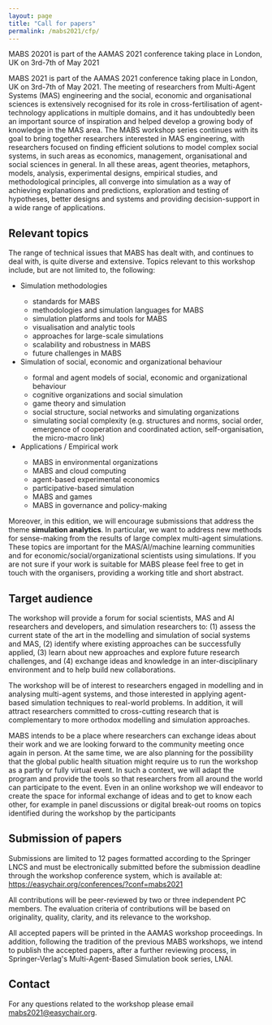 ```yaml
---
layout: page
title: "Call for papers"
permalink: /mabs2021/cfp/
---
```


MABS 20201 is part of the AAMAS 2021 conference taking place in London, UK on 3rd-7th of May 2021 

MABS 2021 is part of the AAMAS 2021 conference taking place in London, UK on 3rd-7th of May 2021. The meeting of researchers from Multi-Agent Systems (MAS) engineering and the social, economic and organisational sciences is extensively recognised for its role in cross-fertilisation of agent-technology applications in multiple domains, and it has undoubtedly been an important source of inspiration and helped develop a growing body of knowledge in the MAS area. The MABS workshop series continues with its goal to bring together researchers interested in MAS engineering, with researchers focused on finding efficient solutions to model complex social systems, in such areas as economics, management, organisational and social sciences in general. In all these areas, agent theories, metaphors, models, analysis, experimental designs, empirical studies, and methodological principles, all converge into simulation as a way of achieving explanations and predictions, exploration and testing of hypotheses, better designs and systems and providing decision-support in a wide range of applications.

## Relevant topics

The range of technical issues that MABS has dealt with, and continues to deal with, is quite diverse and extensive. Topics relevant to this workshop include, but are not limited to, the following: 

<ul>
<li> Simulation methodologies </li>

<ul>

<li> standards for MABS </li>

<li> methodologies and simulation languages for MABS </li>

<li> simulation platforms and tools for MABS </li>

<li> visualisation and analytic tools </li>

<li> approaches for large-scale simulations </li>

<li> scalability and robustness in MABS </li>

<li> future challenges in MABS </li>

</ul>

<li> Simulation of social, economic and organizational behaviour  </li>
<ul>

<li> formal and agent models of social, economic and organizational behaviour </li>

<li> cognitive organizations and social simulation </li>

<li> game theory and simulation </li>

<li> social structure, social networks and simulating organizations </li>

<li> simulating social complexity (e.g. structures and norms, social order, emergence of cooperation and coordinated action, self-organisation, the micro-macro link) </li>

</ul>

<li> Applications / Empirical work  </li>
<ul>

<li> MABS in environmental organizations </li>

<li> MABS and cloud computing </li>

<li> agent-based experimental economics </li>

<li> participative-based simulation </li>

<li> MABS and games </li>

<li> MABS in governance and policy-making </li>
</ul>

</ul>

Moreover, in this edition, we will encourage submissions that address the theme **simulation analytics**. In particular, we want to address new methods for sense-making from the results of large complex multi-agent simulations. These topics are important for the MAS/AI/machine learning communities and for economic/social/organizational scientists using simulations. If you are not sure if your work is suitable for MABS please feel free to get in touch with the organisers, providing a working title and short abstract.

## Target audience
The workshop will provide a forum for social scientists, MAS and AI researchers and developers, and simulation researchers to: (1) assess the current state of the art in the modelling and simulation of social systems and MAS, (2) identify where existing approaches can be successfully applied, (3) learn about new approaches and explore future research challenges, and (4)  exchange ideas and knowledge in an inter-disciplinary environment and to help build new collaborations.

The workshop will be of interest to researchers engaged in modelling and in analysing multi-agent systems, and those interested in applying agent-based simulation techniques to real-world problems. In addition, it will attract researchers committed to cross-cutting research that is complementary to more orthodox modelling and simulation approaches.

MABS intends to be a place where researchers can exchange ideas about their work and we are looking forward to the community meeting once again in person. At the same time, we are also planning for the possibility that the global public health situation might require us to run the workshop as a partly or fully virtual event. In such a context, we will adapt the program and provide the tools so that researchers from all around the world can participate to the event. Even in an online workshop we will endeavor to create the space for informal exchange of ideas and to get to know each other, for example in panel discussions or digital break-out rooms on topics identified during the workshop by the participants

## Submission of papers
Submissions are limited to 12 pages formatted according to the Springer LNCS and must be electronically submitted before the submission deadline through the workshop conference system, which is available at: https://easychair.org/conferences/?conf=mabs2021

All contributions will be peer-reviewed by two or three independent PC members. The evaluation criteria of contributions will be based on originality, quality, clarity, and its relevance to the workshop.

All accepted papers will be printed in the AAMAS workshop proceedings. In addition, following the tradition of the previous MABS workshops, we intend to publish the accepted papers, after a further reviewing process, in Springer-Verlag's Multi-Agent-Based Simulation book series, LNAI.

## Contact
For any questions related to the workshop please email mabs2021@easychair.org. 
